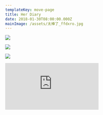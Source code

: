 ```yaml
---
templateKey: move-page
title: Her Diary
date: 2018-01-30T08:00:00.000Z
mainImage: /assets/太棒了_ffdxro.jpg
---
```

![](/assets/empty.png)

<div class="lines-2"></div>

![](/assets/太棒了_ffdxro.jpg)

<div class="lines-2"></div>

![](/assets/empty.png)

<div class="video-container"><iframe src="https://www.youtube.com/embed/B1HCq8fhvFU" class="video" frameborder="0" allow="accelerometer; autoplay; encrypted-media; gyroscope; picture-in-picture" allowfullscreen></iframe></div>
